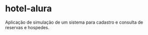 # hotel-alura
Aplicação de simulação de um sistema para cadastro e consulta de reservas e hospedes. 
